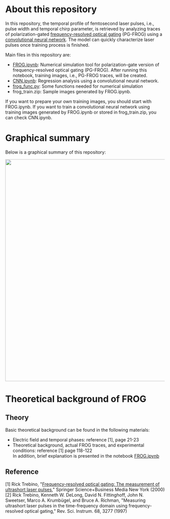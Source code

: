 # About this repository
In this repository, the temporal profile of femtosecond laser pulses, i.e., pulse width and temporal chirp parameter, is retrieved by analyzing traces of polarization-gated [frequency-resolved optical gating](https://en.wikipedia.org/wiki/Frequency-resolved_optical_gating) (PG-FROG) using a [convolutional neural network](https://en.wikipedia.org/wiki/Convolutional_neural_network). The model can quickly characterize laser pulses once training process is finished.  
  
Main files in this repository are:
- [FROG.ipynb](https://github.com/ksonod/scientific_works/blob/master/convnet_for_pg-frog/FROG.ipynb): Numerical simulation tool for polarization-gate version of frequency-resolved optical gating (PG-FROG). After running this notebook, training images, i.e., PG-FROG traces, will be created. 
- [CNN.ipynb](https://github.com/ksonod/scientific_works/blob/master/convnet_for_pg-frog/CNN.ipynb): Regression analysis using a convolutional neural network.
- [frog_func.py](https://github.com/ksonod/scientific_works/blob/master/convnet_for_pg-frog/frog_func.py): Some functions needed for numerical simulation 
- frog_train.zip: Sample images generated by FROG.ipynb.        
  
If you want to prepare your own training images, you should start with FROG.ipynb. If you want to train a convolutional neural network using training images generated by FROG.ipynb or stored in frog_train.zip, you can check CNN.ipynb. 

# Graphical summary
Below is a graphical summary of this repository:    
  
<img src="https://i.imgur.com/nvTHmaU.png" width="700px">      

# Theoretical background of FROG
## Theory
Basic theoretical background can be found in the following materials:
- Electric field and temporal phases: reference [1], page 21-23
- Theoretical background, actual FROG traces, and experimental conditions: reference [1] page 118-122  
In addition, brief explanation is presented in the notebook [FROG.ipynb](https://github.com/ksonod/scientific_works/blob/master/convnet_for_pg-frog/FROG.ipynb) 
   
## Reference
[1] Rick Trebino, "[Frequency-resolved optical gating: The measurement of ultrashort laser pulses](https://link.springer.com/book/10.1007/978-1-4615-1181-6)," Springer Science+Business Media New York (2000)  
[2] Rick Trebino, Kenneth W. DeLong, David N. Fittinghoff, John N. Sweetser, Marco A. Krumbügel, and Bruce A. Richman, "Measuring ultrashort laser pulses in the time-frequency domain using frequency-resolved optical gating," Rev. Sci. Instrum. 68, 3277 (1997)
